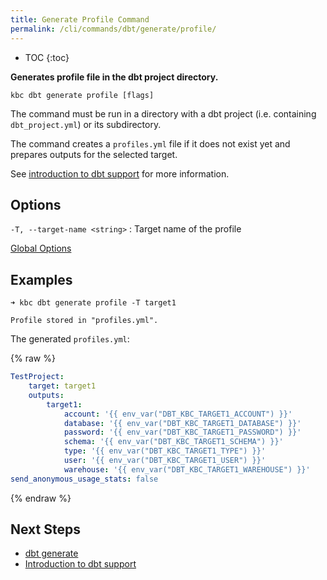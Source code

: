 ```yaml
---
title: Generate Profile Command
permalink: /cli/commands/dbt/generate/profile/
---
```


* TOC
{:toc}

**Generates profile file in the dbt project directory.**

```
kbc dbt generate profile [flags]
```

The command must be run in a directory with a dbt project (i.e. containing `dbt_project.yml`) or its subdirectory.

The command creates a `profiles.yml` file if it does not exist yet and prepares outputs for the selected target.

See [introduction to dbt support](/cli/dbt/) for more information.

## Options

`-T, --target-name <string>`
: Target name of the profile

[Global Options](/cli/commands/#global-options)

## Examples

```
➜ kbc dbt generate profile -T target1

Profile stored in "profiles.yml".
```

The generated `profiles.yml`:

{% raw  %}
```yaml
TestProject:
    target: target1
    outputs:
        target1:
            account: '{{ env_var("DBT_KBC_TARGET1_ACCOUNT") }}'
            database: '{{ env_var("DBT_KBC_TARGET1_DATABASE") }}'
            password: '{{ env_var("DBT_KBC_TARGET1_PASSWORD") }}'
            schema: '{{ env_var("DBT_KBC_TARGET1_SCHEMA") }}'
            type: '{{ env_var("DBT_KBC_TARGET1_TYPE") }}'
            user: '{{ env_var("DBT_KBC_TARGET1_USER") }}'
            warehouse: '{{ env_var("DBT_KBC_TARGET1_WAREHOUSE") }}'
send_anonymous_usage_stats: false
```
{% endraw %}

## Next Steps

- [dbt generate](/cli/commands/dbt/generate/)
- [Introduction to dbt support](/cli/dbt/)
